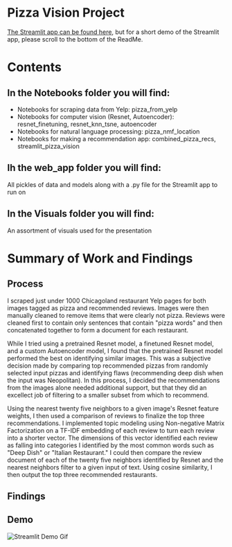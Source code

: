 # Pizza Vision Project

[The Streamlit app can be found here](https://share.streamlit.io/ejfeldman7/pizza_vision/main/web_app/pizza_vision.py), but for a short demo of the Streamlit app, please scroll to the bottom of the ReadMe.

# Contents

## In the Notebooks folder you will find:  
- Notebooks for scraping data from Yelp: pizza_from_yelp  
- Notebooks for computer vision (Resnet, Autoencoder): resnet_finetuning, resnet_knn_tsne, autoencoder  
- Notebooks for natural language processing: pizza_nmf_location  
- Notebooks for making a recommendation app: combined_pizza_recs, streamlit_pizza_vision  

## Ih the web_app folder you will find:
All pickles of data and models along with a .py file for the Streamlit app to run on

## In the Visuals folder you will find:  

An assortment of visuals used for the presentation

# Summary of Work and Findings  

## Process

I scraped just under 1000 Chicagoland restaurant Yelp pages for both images tagged as pizza and recommended reviews. Images were then manually cleaned to remove items that were clearly not pizza. Reviews were cleaned first to contain only sentences that contain "pizza words" and then concatenated together to form a document for each restaurant. 

While I tried using a pretrained Resnet model, a finetuned Resnet model, and a custom Autoencoder model, I found that the pretrained Resnet model performed the best on identifying similar images. This was a subjective decision made by comparing top recommended pizzas from randomly selected input pizzas and identifying flaws (recommending deep dish when the input was Neopolitan). In this process, I decided the recommendations from the images alone needed additional support, but that they did an excellect job of filtering to a smaller subset from which to recommend.

Using the nearest twenty five neighbors to a given image's Resnet feature weights, I then used a comparison of reviews to finalize the top three recommendations. I implemented topic modeling using Non-negative Matrix Factorization on a TF-IDF embedding of each review to turn each review into a shorter vector. The dimensions of this vector identified each review as falling into categories I identified by the most common words such as "Deep Dish" or "Italian Restaurant." I could then compare the review document of each of the twenty five neighbors identified by Resnet and the nearest neighbors filter to a given input of text. Using cosine similarity, I then output the top three recommended restaurants.

## Findings



## Demo

![Streamlit Demo Gif](https://github.com/ejfeldman7/pizza_vision/blob/main/Visuals/app_demo.gif)


